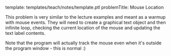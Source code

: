 template: templates/teach/notes/template.ptl
problemTitle: Mouse Location

This problem is very similar to the lecture examples and meant as a warmup with mouse events.  They will need to create a graphical text object and then infinite loop, checking the current location of the mouse and updating the text label contents.

Note that the program will actually track the mouse even when it's outside the program window - this is normal :)